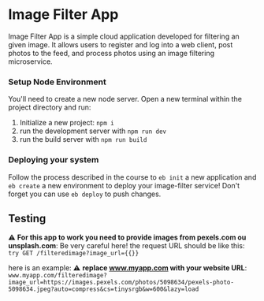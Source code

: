 # Image Filter App 

Image Filter App is a simple cloud application developed for filtering an given image. It allows users to register and log into a web client, post photos to the feed, and process photos using an image filtering microservice.

### Setup Node Environment

You'll need to create a new node server. Open a new terminal within the project directory and run:

1. Initialize a new project: `npm i`
2. run the development server with `npm run dev`
3. run the build server with `npm run build`
### Deploying your system

Follow the process described in the course to `eb init` a new application and `eb create` a new environment to deploy your image-filter service! Don't forget you can use `eb deploy` to push changes.


## Testing 
:warning: **For this app to work you need to provide images from pexels.com ou unsplash.com**: Be very careful here!
the request URL should be like this: ``try GET /filteredimage?image_url={{}}``

here is an example:
:warning: **replace www.myapp.com with your website URL**:
``www.myapp.com/filteredimage?image_url=https://images.pexels.com/photos/5098634/pexels-photo-5098634.jpeg?auto=compress&cs=tinysrgb&w=600&lazy=load``